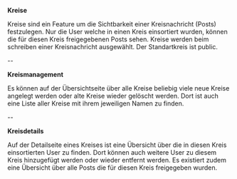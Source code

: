 **Kreise**

Kreise sind ein Feature um die Sichtbarkeit einer Kreisnachricht (Posts) festzulegen. Nur die User welche in einen Kreis einsortiert wurden, können die für diesen Kreis freigegebenen Posts sehen. Kreise werden beim schreiben einer Kreisnachricht ausgewählt. Der Standartkreis ist public.

--

**Kreismanagement**

Es können auf der Übersichtseite über alle Kreise beliebig viele neue Kreise angelegt werden oder alte Kreise wieder gelöscht werden. Dort ist auch eine Liste aller Kreise mit ihrem jeweiligen Namen zu finden.

--

**Kreisdetails**

Auf der Detailseite eines Kreises ist eine Übersicht über die in diesen Kreis einsortierten User zu finden. Dort können auch weitere User zu diesem Kreis hinzugefügt werden oder wieder entfernt werden. Es existiert zudem eine Übersicht über alle Posts die für diesen Kreis freigegeben wurden.